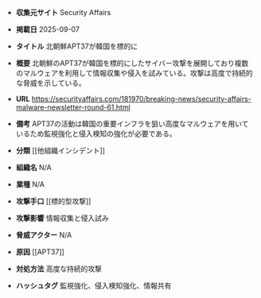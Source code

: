 - **収集元サイト**
Security Affairs

- **掲載日**
2025-09-07

- **タイトル**
北朝鮮APT37が韓国を標的に

- **概要**
北朝鮮のAPT37が韓国を標的にしたサイバー攻撃を展開しており複数のマルウェアを利用して情報収集や侵入を試みている。攻撃は高度で持続的な脅威を示している。

- **URL**
https://securityaffairs.com/181970/breaking-news/security-affairs-malware-newsletter-round-61.html

- **備考**
APT37の活動は韓国の重要インフラを狙い高度なマルウェアを用いているため監視強化と侵入検知の強化が必要である。

- **分類**
[[他組織インシデント]]

- **組織名**
N/A

- **業種**
N/A

- **攻撃手口**
[[標的型攻撃]]

- **攻撃影響**
情報収集と侵入試み

- **脅威アクター**
N/A

- **原因**
[[APT37]]

- **対処方法**
高度な持続的攻撃

- **ハッシュタグ**
監視強化、侵入検知強化、情報共有
